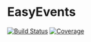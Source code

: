 # EasyEvents

[![Build Status](https://github.com/josePereiro/EasyEvents.jl/actions/workflows/CI.yml/badge.svg?branch=main)](https://github.com/josePereiro/EasyEvents.jl/actions/workflows/CI.yml?query=branch%3Amain)
[![Coverage](https://codecov.io/gh/josePereiro/EasyEvents.jl/branch/main/graph/badge.svg)](https://codecov.io/gh/josePereiro/EasyEvents.jl)
